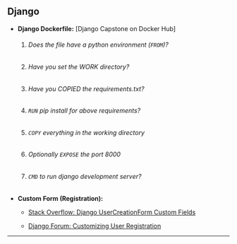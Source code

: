 ## Django

- **Django Dockerfile:** [Django Capstone on Docker Hub]
    1. ######   Does the file have a python environment (`FROM`)?
    2. ######  Have you set the WORK directory?
    3. ######  Have you COPIED the requirements.txt?
    4. ######  `RUN` pip install for above requirements?
    5. ######  `COPY` everything in the working directory
    6. ######  Optionally `EXPOSE` the port 8000
    7. ######  `CMD` to run django development server?

- **Custom Form (Registration):**
    - [Stack Overflow: Django UserCreationForm Custom Fields](https://stackoverflow.com/questions/48049498/django-usercreationform-custom-fields#:~:text=You%20don%27t%20need%20to%20define%20fields%20unders%20widgets.%20Define%20them%20as%20static%20at%20class%20level.)

    - [Django Forum: Customizing User Registration](https://forum.djangoproject.com/t/django-user-authentication-customizing-user-registration/23611)
    
---